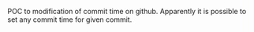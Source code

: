 POC to modification of commit time on github. Apparently it is possible to set any commit time for given commit.
